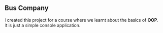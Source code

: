 ## Bus Company

I created this project for a course where we learnt about the basics of **OOP**.  It is just a simple console application.




